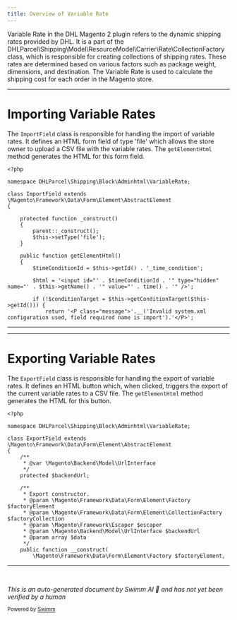 ```yaml
---
title: Overview of Variable Rate
---
```

Variable Rate in the DHL Magento 2 plugin refers to the dynamic shipping rates provided by DHL. It is a part of the DHLParcel\\Shipping\\Model\\ResourceModel\\Carrier\\Rate\\CollectionFactory class, which is responsible for creating collections of shipping rates. These rates are determined based on various factors such as package weight, dimensions, and destination. The Variable Rate is used to calculate the shipping cost for each order in the Magento store.

<SwmSnippet path="/Block/Adminhtml/VariableRate/ImportField.php" line="1">

---

# Importing Variable Rates

The `ImportField` class is responsible for handling the import of variable rates. It defines an HTML form field of type 'file' which allows the store owner to upload a CSV file with the variable rates. The `getElementHtml` method generates the HTML for this form field.

```hack
<?php

namespace DHLParcel\Shipping\Block\Adminhtml\VariableRate;

class ImportField extends \Magento\Framework\Data\Form\Element\AbstractElement
{

    protected function _construct()
    {
        parent::_construct();
        $this->setType('file');
    }

    public function getElementHtml()
    {
        $timeConditionId = $this->getId() . '_time_condition';

        $html = '<input id="' . $timeConditionId . '" type="hidden" name="' . $this->getName() . '" value="' . time() . '" />';

        if (!$conditionTarget = $this->getConditionTarget($this->getId())) {
            return '<P class="message">'.__('Invalid system.xml configuration used, field required name is import').'</P>';
```

---

</SwmSnippet>

<SwmSnippet path="/Block/Adminhtml/VariableRate/ExportField.php" line="1">

---

# Exporting Variable Rates

The `ExportField` class is responsible for handling the export of variable rates. It defines an HTML button which, when clicked, triggers the export of the current variable rates to a CSV file. The `getElementHtml` method generates the HTML for this button.

```hack
<?php

namespace DHLParcel\Shipping\Block\Adminhtml\VariableRate;

class ExportField extends \Magento\Framework\Data\Form\Element\AbstractElement
{
    /**
     * @var \Magento\Backend\Model\UrlInterface
     */
    protected $backendUrl;

    /**
     * Export constructor.
     * @param \Magento\Framework\Data\Form\Element\Factory $factoryElement
     * @param \Magento\Framework\Data\Form\Element\CollectionFactory $factoryCollection
     * @param \Magento\Framework\Escaper $escaper
     * @param \Magento\Backend\Model\UrlInterface $backendUrl
     * @param array $data
     */
    public function __construct(
        \Magento\Framework\Data\Form\Element\Factory $factoryElement,
```

---

</SwmSnippet>

&nbsp;

*This is an auto-generated document by Swimm AI 🌊 and has not yet been verified by a human*

<SwmMeta version="3.0.0" repo-id="Z2l0aHViJTNBJTNBZGhsLW1hZ2VudG8yLXBsdWdpbiUzQSUzQWdpbGFkbmF2b3Q=" repo-name="dhl-magento2-plugin"><sup>Powered by [Swimm](/)</sup></SwmMeta>
